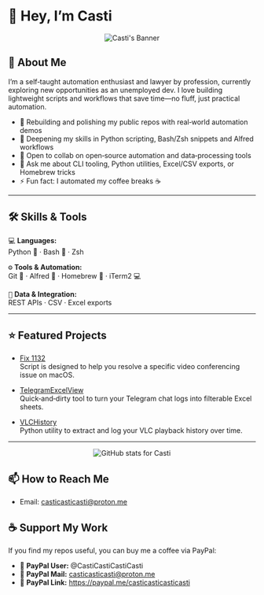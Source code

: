 # 👋 Hey, I’m Casti

<p align="center">
  <img src="https://i.imgur.com/p821GlD.png" alt="Casti's Banner" />

</p>

## 🚀 About Me

I’m a self‑taught automation enthusiast and lawyer by profession, currently exploring new opportunities as an unemployed dev. I love building lightweight scripts and workflows that save time—no fluff, just practical automation.

- 🔭 Rebuilding and polishing my public repos with real‑world automation demos  
- 🌱 Deepening my skills in Python scripting, Bash/Zsh snippets and Alfred workflows  
- 👯 Open to collab on open‑source automation and data‑processing tools  
- 💬 Ask me about CLI tooling, Python utilities, Excel/CSV exports, or Homebrew tricks  
- ⚡ Fun fact: I automated my coffee breaks ☕

---

## 🛠️ Skills & Tools

<kbd>💻</kbd> **Languages:**  
Python 🐍 · Bash 🐚 · Zsh  

<kbd>⚙️</kbd> **Tools & Automation:**  
Git 🔧 · Alfred 🚀 · Homebrew 🍺 · iTerm2 💻  

<kbd>🔗</kbd> **Data & Integration:**  
REST APIs · CSV · Excel exports  

---

## ⭐ Featured Projects

- [Fix 1132](https://github.com/casticasticasti/fix1132)  
  Script is designed to help you resolve a specific video conferencing issue on macOS.

- [TelegramExcelView](https://github.com/casticasticasti/TelegramExcelView)  
  Quick‑and‑dirty tool to turn your Telegram chat logs into filterable Excel sheets.

- [VLCHistory](https://github.com/casticasticasti/VLCHistory)  
  Python utility to extract and log your VLC playback history over time.

---

<p align="center">
  <img src="https://github-readme-stats.vercel.app/api?username=casticasticasti&show_icons=true&theme=radical" alt="GitHub stats for Casti" />
</p>

## 📫 How to Reach Me

- Email: [casticasticasti@proton.me](mailto:casticasticasti@proton.me)

## ☕ Support My Work

If you find my repos useful, you can buy me a coffee via PayPal:

- 💸 **PayPal User:** @CastiCastiCastiCasti  
- 💸 **PayPal Mail:** casticasticasti@proton.me  
- 💸 **PayPal Link:** https://paypal.me/casticasticasticasti  
